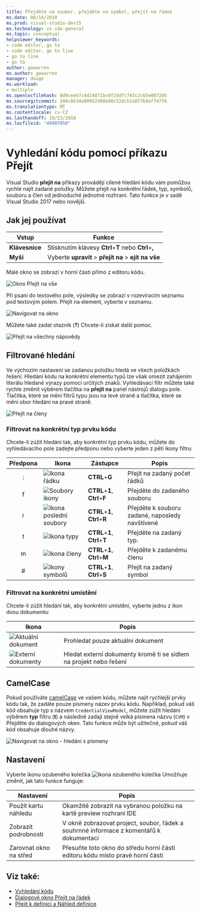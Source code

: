 ```yaml
---
title: Přejděte na soubor, přejděte na symbol, přejít na řádek
ms.date: 08/14/2018
ms.prod: visual-studio-dev15
ms.technology: vs-ide-general
ms.topic: conceptual
helpviewer_keywords:
- code editor, go to
- code editor, go to line
- go to line
- go to
author: gewarren
ms.author: gewarren
manager: douge
ms.workload:
- multiple
ms.openlocfilehash: 8d9ceeb7c4d24871bc0f2ddfc743c2c65e087205
ms.sourcegitcommit: 240c8b34e80952d00e90c52dcb1a077b9aff47f6
ms.translationtype: MT
ms.contentlocale: cs-CZ
ms.lasthandoff: 10/23/2018
ms.locfileid: "49907050"
---
```

# <a name="find-code-using-go-to-commands"></a>Vyhledání kódu pomocí příkazu Přejít

Visual Studio **přejít na** příkazy provádějí cílené hledání kódu vám pomůžou rychle najít zadané položky. Můžete přejít na konkrétní řádek, typ, symbolů, souboru a člen od jednoduché jednotné rozhraní. Tato funkce je v sadě Visual Studio 2017 nebo novější.

## <a name="how-to-use-it"></a>Jak jej používat

Vstup | Funkce
------------ | ---
**Klávesnice** | Stisknutím klávesy **Ctrl**+**T** nebo **Ctrl**+**,**
**Myši** | Vyberte **upravit** > **přejít na** > **ejít na vše**

Malé okno se zobrazí v horní části přímo z editoru kódu.

![Okno Přejít na vše](media/go-to-all.png)

Při psaní do textového pole, výsledky se zobrazí v rozevíracím seznamu pod textovým polem. Přejít na element, vyberte v seznamu.

![Navigovat na okno](../ide/media/vside_navigatetowindow.png)

Můžete také zadat otazník (**?**) Chcete-li získat další pomoc.

![Přejít na všechny nápovědy](media/go-to-all-help.png)

## <a name="filtered-searches"></a>Filtrované hledání

Ve výchozím nastavení se zadanou položku hledá ve všech položkách řešení. Hledání kódu na konkrétní elementu typů lze však omezit zahájením literálu hledané výrazy pomocí určitých znaků. Vyhledávací filtr můžete také rychle změnit výběrem tlačítka na **přejít na** panel nástrojů dialogu pole. Tlačítka, které se mění filtrů typu jsou na levé straně a tlačítka, které se mění obor hledání na pravé straně.

![Přejít na členy](../ide/media/vside_navigation_toolbar.png)

### <a name="filter-to-a-specific-type-of-code-element"></a>Filtrovat na konkrétní typ prvku kódu

Chcete-li zúžit hledání tak, aby konkrétní typ prvku kódu, můžete do vyhledávacího pole zadejte předponu nebo vyberte jeden z pěti ikony filtru:

Předpona | Ikona | Zástupce | Popis
:-: | - | - | -
:| ![Ikona řádku](media/gotoall-line-icon.png) | **CTRL**+**G** | Přejít na zadaný počet řádků
f| ![Soubory ikony](media/gotoall-files-icon.png) | **CTRL**+**1**, **Ctrl**+**F** | Přejděte do zadaného souboru
r| ![Ikona poslední soubory](media/gotoall-recent-files-icon.png) | **CTRL**+**1**, **Ctrl**+**R** | Přejděte k souboru zadané, naposledy navštívené
t| ![Ikona typy](media/gotoall-types-icon.png) | **CTRL**+**1**, **Ctrl**+**T** | Přejděte na zadaný typ.
m| ![Ikona členy](media/gotoall-members-icon.png) | **CTRL**+**1**, **Ctrl**+**M** | Přejděte k zadanému členu
\#| ![Ikony symbolů](media/gotoall-symbols-icon.png) | **CTRL**+**1**, **Ctrl**+**S** | Přejít na zadaný symbol

### <a name="filter-to-a-specific-location"></a>Filtrovat na konkrétní umístění

Chcete-li zúžit hledání tak, aby konkrétní umístění, vyberte jednu z ikon dvou dokumentu:

Ikona | Popis
---- | ---
![Aktuální dokument](media/gotoall_currentdocument.png) | Prohledat pouze aktuální dokument
![Externí dokumenty](media/gotoall_external.png) | Hledat externí dokumenty kromě ti se sídlem na projekt nebo řešení

## <a name="camel-casing"></a>CamelCase

Pokud používáte [camelCase](https://en.wikipedia.org/wiki/Camel_case) ve vašem kódu, můžete najít rychlejší prvky kódu tak, že zadáte pouze písmeny název prvku kódu. Například, pokud váš kód obsahuje typ s názvem `CredentialViewModel`, můžete zúžit hledání výběrem **typ** filtru (**t**) a následně zadají stejně velká písmena názvu (`CVM`) v Přejděte do dialogových oken. Tato funkce může být užitečné, pokud váš kód obsahuje dlouhé názvy.

![Navigovat na okno - hledání s písmeny](../ide/media/vside_capitalsearch.png)

## <a name="settings"></a>Nastavení

Vyberte ikonu ozubeného kolečka ![Ikona ozubeného kolečka](media/gotoall_gear.png) Umožňuje změnit, jak tato funkce funguje:

Nastavení | Popis
------- | ---
Použít kartu náhledu | Okamžitě zobrazit na vybranou položku na kartě preview rozhraní IDE
Zobrazit podrobnosti | V okně zobrazovat project, soubor, řádek a souhrnné informace z komentářů k dokumentaci
Zarovnat okno na střed | Přesuňte toto okno do středu horní části editoru kódu místo pravé horní části

## <a name="see-also"></a>Viz také:

- [Vyhledání kódu](../ide/navigating-code.md)
- [Dialogové okno Přejít na řádek](../ide/reference/go-to-line.md)
- [Přejít k definici a Náhled definice](../ide/go-to-and-peek-definition.md)